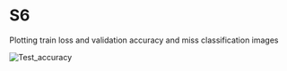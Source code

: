 # S6
Plotting train loss and validation accuracy and miss classification images

![Test_accuracy](https://user-images.githubusercontent.com/19210895/75277317-c62f9080-582d-11ea-8831-2da122cc46fd.JPG)
